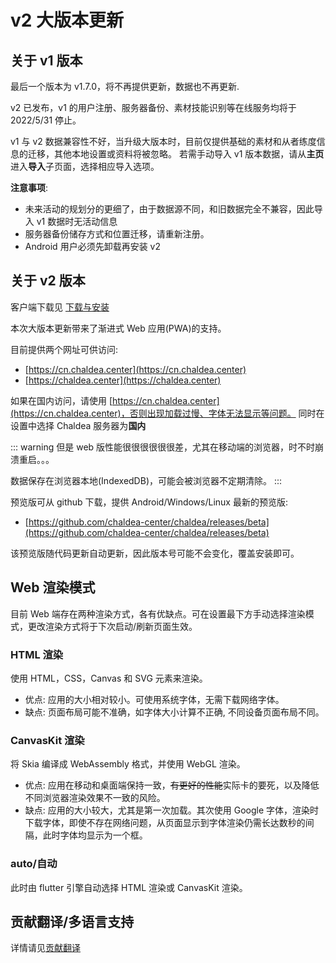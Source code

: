 # v2 大版本更新

## 关于 v1 版本

最后一个版本为 v1.7.0，将不再提供更新，数据也不再更新.

v2 已发布，v1 的用户注册、服务器备份、素材技能识别等在线服务均将于 2022/5/31 停止。

v1 与 v2 数据兼容性不好，当升级大版本时，目前仅提供基础的素材和从者练度信息的迁移，其他本地设置或资料将被忽略。
若需手动导入 v1 版本数据，请从**主页**进入**导入**子页面，选择相应导入选项。

**注意事项**:

- 未来活动的规划分的更细了，由于数据源不同，和旧数据完全不兼容，因此导入 v1 数据时无活动信息
- 服务器备份储存方式和位置迁移，请重新注册。
- Android 用户必须先卸载再安装 v2

## 关于 v2 版本

客户端下载见 [下载与安装](./installation.md)

本次大版本更新带来了渐进式 Web 应用(PWA)的支持。

目前提供两个网址可供访问:

- [https://cn.chaldea.center](https://cn.chaldea.center)
- [https://chaldea.center](https://chaldea.center)

如果在国内访问，请使用 [https://cn.chaldea.center](https://cn.chaldea.center)，否则出现加载过慢、字体无法显示等问题。
同时在设置中选择 Chaldea 服务器为**国内**

::: warning
但是 web 版性能很很很很很很差，尤其在移动端的浏览器，时不时崩溃重启。。。

数据保存在浏览器本地(IndexedDB)，可能会被浏览器不定期清除。
:::

预览版可从 github 下载，提供 Android/Windows/Linux 最新的预览版:

- [https://github.com/chaldea-center/chaldea/releases/beta](https://github.com/chaldea-center/chaldea/releases/beta)

该预览版随代码更新自动更新，因此版本号可能不会变化，覆盖安装即可。

## Web 渲染模式

目前 Web 端存在两种渲染方式，各有优缺点。可在设置最下方手动选择渲染模式，更改渲染方式将于下次启动/刷新页面生效。

### HTML 渲染

使用 HTML，CSS，Canvas 和 SVG 元素来渲染。

- 优点: 应用的大小相对较小。可使用系统字体，无需下载网络字体。
- 缺点: 页面布局可能不准确，如字体大小计算不正确, 不同设备页面布局不同。

### CanvasKit 渲染

将 Skia 编译成 WebAssembly 格式，并使用 WebGL 渲染。

- 优点: 应用在移动和桌面端保持一致，~~有更好的性能~~实际卡的要死，以及降低不同浏览器渲染效果不一致的风险。
- 缺点: 应用的大小较大，尤其是第一次加载。其次使用 Google 字体，渲染时下载字体，即使不存在网络问题，从页面显示到字体渲染仍需长达数秒的间隔，此时字体均显示为一个框。

### auto/自动

此时由 flutter 引擎自动选择 HTML 渲染或 CanvasKit 渲染。

## 贡献翻译/多语言支持

详情请见[贡献翻译](./translation.md)
